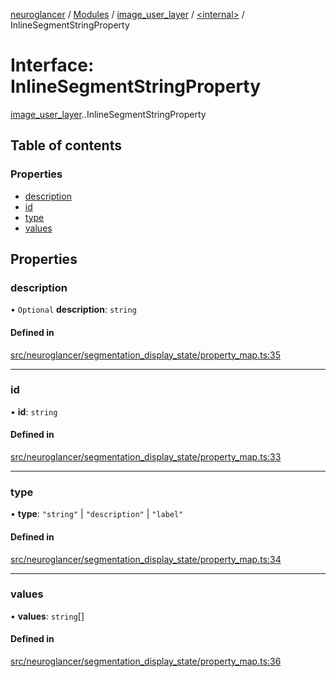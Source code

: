 [neuroglancer](../README.md) / [Modules](../modules.md) / [image\_user\_layer](../modules/image_user_layer.md) / [<internal\>](../modules/image_user_layer._internal_.md) / InlineSegmentStringProperty

# Interface: InlineSegmentStringProperty

[image_user_layer](../modules/image_user_layer.md).[<internal>](../modules/image_user_layer._internal_.md).InlineSegmentStringProperty

## Table of contents

### Properties

- [description](image_user_layer._internal_.InlineSegmentStringProperty.md#description)
- [id](image_user_layer._internal_.InlineSegmentStringProperty.md#id)
- [type](image_user_layer._internal_.InlineSegmentStringProperty.md#type)
- [values](image_user_layer._internal_.InlineSegmentStringProperty.md#values)

## Properties

### description

• `Optional` **description**: `string`

#### Defined in

[src/neuroglancer/segmentation_display_state/property_map.ts:35](https://github.com/ActiveBrainAtlas2/neuroglancer/blob/540617bc/src/neuroglancer/segmentation_display_state/property_map.ts#L35)

___

### id

• **id**: `string`

#### Defined in

[src/neuroglancer/segmentation_display_state/property_map.ts:33](https://github.com/ActiveBrainAtlas2/neuroglancer/blob/540617bc/src/neuroglancer/segmentation_display_state/property_map.ts#L33)

___

### type

• **type**: ``"string"`` \| ``"description"`` \| ``"label"``

#### Defined in

[src/neuroglancer/segmentation_display_state/property_map.ts:34](https://github.com/ActiveBrainAtlas2/neuroglancer/blob/540617bc/src/neuroglancer/segmentation_display_state/property_map.ts#L34)

___

### values

• **values**: `string`[]

#### Defined in

[src/neuroglancer/segmentation_display_state/property_map.ts:36](https://github.com/ActiveBrainAtlas2/neuroglancer/blob/540617bc/src/neuroglancer/segmentation_display_state/property_map.ts#L36)
